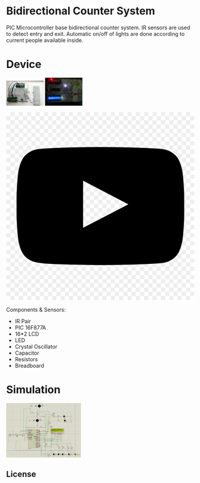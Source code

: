 # Bidirectional Counter System

PIC Microcontroller base bidirectional counter system. IR sensors are used to detect entry and exit. Automatic on/off of lights are done according to current people available inside.
# Device
<p float="left">
  <img src="images/p1.jpg" width="100" />
 <img src="images/system.jpg" width="100" />
</p>

[![Youtube Video](images/play.jpg)](https://drive.google.com/file/d/1XdiAtgL7N7dLf9QFGrDHpxymFy5wBxVz/view)

Components & Sensors:
  -  IR Pair
  -  PIC 16F877A
  -  16*2 LCD
  -  LED
  -  Crystal Oscillator
  -  Capacitor
  -  Resistors
  -  Breadboard

# Simulation

 <img src="images/circuit.png" width="200" />

License
----


